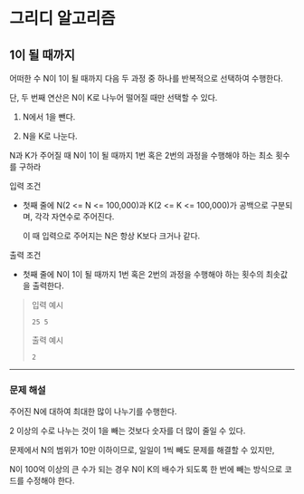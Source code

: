 # 그리디 알고리즘

## 1이 될 때까지

어떠한 수 N이 1이 될 때까지 다음 두 과정 중 하나를 반복적으로 선택하여 수행한다.

단, 두 번째 연산은 N이 K로 나누어 떨어질 때만 선택할 수 있다.

1. N에서 1을 뺀다.

2. N을 K로 나눈다.

N과 K가 주어질 때 N이 1이 될 때까지 1번 혹은 2번의 과정을 수행해야 하는 최소 횟수를 구하라

입력 조건

- 첫째 줄에 N(2 <= N <= 100,000)과 K(2 <= K <= 100,000)가 공백으로 구분되며, 각각 자연수로 주어진다.

  이 때 입력으로 주어지는 N은 항상 K보다 크거나 같다.

출력 조건

- 첫째 줄에 N이 1이 될 때까지 1번 혹은 2번의 과정을 수행해야 하는 횟수의 최솟값을 출력한다.

> 입력 예시
> 
> ```text
> 25 5
> ```
> 
> 출력 예시
> 
> `2`
 
---

### 문제 해설

주어진 N에 대하여 최대한 많이 나누기를 수행한다.

2 이상의 수로 나누는 것이 1을 빼는 것보다 숫자를 더 많이 줄일 수 있다.

문제에서 N의 범위가 10만 이하이므로, 일일이 1씩 빼도 문제를 해결할 수 있지만,

N이 100억 이상의 큰 수가 되는 경우 N이 K의 배수가 되도록 한 번에 빼는 방식으로 코드를 수정해야 한다.
